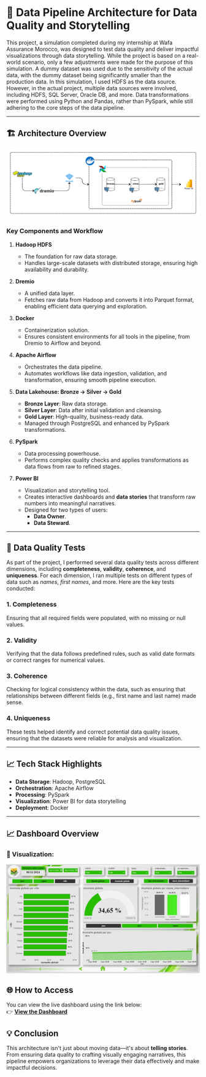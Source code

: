 # 🚀 Data Pipeline Architecture for Data Quality and Storytelling  

This project, a simulation completed during my internship at Wafa Assurance Morocco, was designed to test data quality and deliver impactful visualizations through data storytelling. While the project is based on a real-world scenario, only a few adjustments were made for the purpose of this simulation.
A dummy dataset was used due to the sensitivity of the actual data, with the dummy dataset being significantly smaller than the production data. In this simulation, I used HDFS as the data source. However, in the actual project, multiple data sources were involved, including HDFS, SQL Server, Oracle DB, and more.
Data transformations were performed using Python and Pandas, rather than PySpark, while still adhering to the core steps of the data pipeline.

---

## 🏗️ Architecture Overview  

![Project Architecture](dashboards/archi.png)  

### Key Components and Workflow  

1. **Hadoop HDFS**  
   - The foundation for raw data storage.  
   - Handles large-scale datasets with distributed storage, ensuring high availability and durability.  

2. **Dremio**  
   - A unified data layer.  
   - Fetches raw data from Hadoop and converts it into Parquet format, enabling efficient data querying and exploration.  

3. **Docker**  
   - Containerization solution.  
   - Ensures consistent environments for all tools in the pipeline, from Dremio to Airflow and beyond.

4. **Apache Airflow**  
   - Orchestrates the data pipeline.  
   - Automates workflows like data ingestion, validation, and transformation, ensuring smooth pipeline execution.

5. **Data Lakehouse: Bronze → Silver → Gold**  
   - **Bronze Layer**: Raw data storage.  
   - **Silver Layer**: Data after initial validation and cleansing.  
   - **Gold Layer**: High-quality, business-ready data.  
   - Managed through PostgreSQL and enhanced by PySpark transformations.

6. **PySpark**  
   - Data processing powerhouse.  
   - Performs complex quality checks and applies transformations as data flows from raw to refined stages.

7. **Power BI**  
   - Visualization and storytelling tool.  
   - Creates interactive dashboards and **data stories** that transform raw numbers into meaningful narratives.  
   - Designed for two types of users:  
     - **Data Owner**.  
     - **Data Steward**.

---

## 🧪 Data Quality Tests

As part of the project, I performed several data quality tests across different dimensions, including **completeness**, **validity**, **coherence**, and **uniqueness**. For each dimension, I ran multiple tests on different types of data such as *names*, *first names*, and more. Here are the key tests conducted:

### 1. Completeness
Ensuring that all required fields were populated, with no missing or null values.

### 2. Validity
Verifying that the data follows predefined rules, such as valid date formats or correct ranges for numerical values.

### 3. Coherence
Checking for logical consistency within the data, such as ensuring that relationships between different fields (e.g., first name and last name) made sense.

### 4. Uniqueness

These tests helped identify and correct potential data quality issues, ensuring that the datasets were reliable for analysis and visualization.

---

## 📈 Tech Stack Highlights  

- **Data Storage**: Hadoop, PostgreSQL  
- **Orchestration**: Apache Airflow  
- **Processing**: PySpark  
- **Visualization**: Power BI for data storytelling  
- **Deployment**: Docker  

---

## 📈 Dashboard Overview  
### 📍 Visualization:  
![Alt Text](dashboards/2.jpg)

## 🌐 How to Access  
You can view the live dashboard using the link below:  
👉 **[View the Dashboard](https://app.powerbi.com/view?r=eyJrIjoiZjI3ODA3M2YtYzNlYy00OTEzLWIwMjItMjgxZDk3MTQ4MDJmIiwidCI6ImMyNzg3OTIyLTExZDktNGNhOC1hYWRmLTVlZjdmZjMxYTEyNyJ9)**  



  
## 💡 Conclusion  

This architecture isn't just about moving data—it's about **telling stories**. From ensuring data quality to crafting visually engaging narratives, this pipeline empowers organizations to leverage their data effectively and make impactful decisions.


